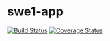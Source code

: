 # swe1-app
[![Build Status](https://app.travis-ci.com/HenryTseTse/swe1-app.svg?branch=main)](https://app.travis-ci.com/HenryTseTse/swe1-app)
[![Coverage Status](https://coveralls.io/repos/github/HenryTseTse/swe1-app/badge.svg?branch=main)](https://coveralls.io/github/HenryTseTse/swe1-app?branch=main)
